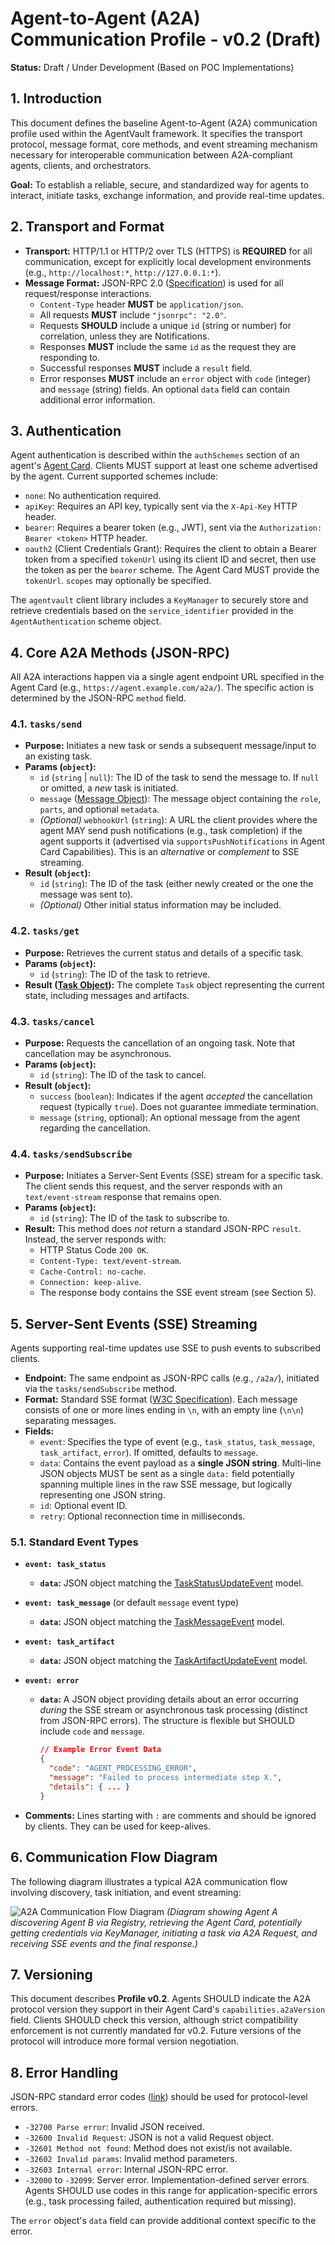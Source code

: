 # Agent-to-Agent (A2A) Communication Profile - v0.2 (Draft)

**Status:** Draft / Under Development (Based on POC Implementations)

## 1. Introduction

This document defines the baseline Agent-to-Agent (A2A) communication profile used within the AgentVault framework. It specifies the transport protocol, message format, core methods, and event streaming mechanism necessary for interoperable communication between A2A-compliant agents, clients, and orchestrators.

**Goal:** To establish a reliable, secure, and standardized way for agents to interact, initiate tasks, exchange information, and provide real-time updates.

## 2. Transport and Format

*   **Transport:** HTTP/1.1 or HTTP/2 over TLS (HTTPS) is **REQUIRED** for all communication, except for explicitly local development environments (e.g., `http://localhost:*`, `http://127.0.0.1:*`).
*   **Message Format:** JSON-RPC 2.0 ([Specification](https://www.jsonrpc.org/specification)) is used for all request/response interactions.
    *   `Content-Type` header **MUST** be `application/json`.
    *   All requests **MUST** include `"jsonrpc": "2.0"`.
    *   Requests **SHOULD** include a unique `id` (string or number) for correlation, unless they are Notifications.
    *   Responses **MUST** include the same `id` as the request they are responding to.
    *   Successful responses **MUST** include a `result` field.
    *   Error responses **MUST** include an `error` object with `code` (integer) and `message` (string) fields. An optional `data` field can contain additional error information.

## 3. Authentication

Agent authentication is described within the `authSchemes` section of an agent's [Agent Card](./concepts.md#agent-card). Clients MUST support at least one scheme advertised by the agent. Current supported schemes include:

*   `none`: No authentication required.
*   `apiKey`: Requires an API key, typically sent via the `X-Api-Key` HTTP header.
*   `bearer`: Requires a bearer token (e.g., JWT), sent via the `Authorization: Bearer <token>` HTTP header.
*   `oauth2` (Client Credentials Grant): Requires the client to obtain a Bearer token from a specified `tokenUrl` using its client ID and secret, then use the token as per the `bearer` scheme. The Agent Card MUST provide the `tokenUrl`. `scopes` may optionally be specified.

The `agentvault` client library includes a `KeyManager` to securely store and retrieve credentials based on the `service_identifier` provided in the `AgentAuthentication` scheme object.

## 4. Core A2A Methods (JSON-RPC)

All A2A interactions happen via a single agent endpoint URL specified in the Agent Card (e.g., `https://agent.example.com/a2a/`). The specific action is determined by the JSON-RPC `method` field.

### 4.1. `tasks/send`

*   **Purpose:** Initiates a new task or sends a subsequent message/input to an existing task.
*   **Params (`object`):**
    *   `id` (`string` | `null`): The ID of the task to send the message to. If `null` or omitted, a *new* task is initiated.
    *   `message` ([Message Object](./models/a2a_protocol.md#message)): The message object containing the `role`, `parts`, and optional `metadata`.
    *   *(Optional)* `webhookUrl` (`string`): A URL the client provides where the agent MAY send push notifications (e.g., task completion) if the agent supports it (advertised via `supportsPushNotifications` in Agent Card Capabilities). This is an *alternative* or *complement* to SSE streaming.
*   **Result (`object`):**
    *   `id` (`string`): The ID of the task (either newly created or the one the message was sent to).
    *   *(Optional)* Other initial status information may be included.

### 4.2. `tasks/get`

*   **Purpose:** Retrieves the current status and details of a specific task.
*   **Params (`object`):**
    *   `id` (`string`): The ID of the task to retrieve.
*   **Result ([Task Object](./models/a2a_protocol.md#task)):** The complete `Task` object representing the current state, including messages and artifacts.

### 4.3. `tasks/cancel`

*   **Purpose:** Requests the cancellation of an ongoing task. Note that cancellation may be asynchronous.
*   **Params (`object`):**
    *   `id` (`string`): The ID of the task to cancel.
*   **Result (`object`):**
    *   `success` (`boolean`): Indicates if the agent *accepted* the cancellation request (typically `true`). Does not guarantee immediate termination.
    *   `message` (`string`, optional): An optional message from the agent regarding the cancellation.

### 4.4. `tasks/sendSubscribe`

*   **Purpose:** Initiates a Server-Sent Events (SSE) stream for a specific task. The client sends this request, and the server responds with an `text/event-stream` response that remains open.
*   **Params (`object`):**
    *   `id` (`string`): The ID of the task to subscribe to.
*   **Result:** This method does *not* return a standard JSON-RPC `result`. Instead, the server responds with:
    *   HTTP Status Code `200 OK`.
    *   `Content-Type: text/event-stream`.
    *   `Cache-Control: no-cache`.
    *   `Connection: keep-alive`.
    *   The response body contains the SSE event stream (see Section 5).

## 5. Server-Sent Events (SSE) Streaming

Agents supporting real-time updates use SSE to push events to subscribed clients.

*   **Endpoint:** The same endpoint as JSON-RPC calls (e.g., `/a2a/`), initiated via the `tasks/sendSubscribe` method.
*   **Format:** Standard SSE format ([W3C Specification](https://html.spec.whatwg.org/multipage/server-sent-events.html#server-sent-events)). Each message consists of one or more lines ending in `\n`, with an empty line (`\n\n`) separating messages.
*   **Fields:**
    *   `event`: Specifies the type of event (e.g., `task_status`, `task_message`, `task_artifact`, `error`). If omitted, defaults to `message`.
    *   `data`: Contains the event payload as a **single JSON string**. Multi-line JSON objects MUST be sent as a single `data:` field potentially spanning multiple lines in the raw SSE message, but logically representing one JSON string.
    *   `id`: Optional event ID.
    *   `retry`: Optional reconnection time in milliseconds.

### 5.1. Standard Event Types

*   **`event: task_status`**
    *   **`data`:** JSON object matching the [TaskStatusUpdateEvent](./models/a2a_protocol.md#taskstatusupdateevent) model.
*   **`event: task_message`** (or default `message` event type)
    *   **`data`:** JSON object matching the [TaskMessageEvent](./models/a2a_protocol.md#taskmessageevent) model.
*   **`event: task_artifact`**
    *   **`data`:** JSON object matching the [TaskArtifactUpdateEvent](./models/a2a_protocol.md#taskartifactupdateevent) model.
*   **`event: error`**
    *   **`data`:** A JSON object providing details about an error occurring *during* the SSE stream or asynchronous task processing (distinct from JSON-RPC errors). The structure is flexible but SHOULD include `code` and `message`.
        ```json
        // Example Error Event Data
        {
          "code": "AGENT_PROCESSING_ERROR",
          "message": "Failed to process intermediate step X.",
          "details": { ... }
        }
        ```

*   **Comments:** Lines starting with `:` are comments and should be ignored by clients. They can be used for keep-alives.

## 6. Communication Flow Diagram

The following diagram illustrates a typical A2A communication flow involving discovery, task initiation, and event streaming:

![A2A Communication Flow Diagram](../assets/images/a2acommunicationflow.png)
*(Diagram showing Agent A discovering Agent B via Registry, retrieving the Agent Card, potentially getting credentials via KeyManager, initiating a task via A2A Request, and receiving SSE events and the final response.)*

## 7. Versioning

This document describes **Profile v0.2**. Agents SHOULD indicate the A2A protocol version they support in their Agent Card's `capabilities.a2aVersion` field. Clients SHOULD check this version, although strict compatibility enforcement is not currently mandated for v0.2. Future versions of the protocol will introduce more formal version negotiation.

## 8. Error Handling

JSON-RPC standard error codes ([link](https://www.jsonrpc.org/specification#error_object)) should be used for protocol-level errors.

*   `-32700 Parse error`: Invalid JSON received.
*   `-32600 Invalid Request`: JSON is not a valid Request object.
*   `-32601 Method not found`: Method does not exist/is not available.
*   `-32602 Invalid params`: Invalid method parameters.
*   `-32603 Internal error`: Internal JSON-RPC error.
*   `-32000` to `-32099`: Server error. Implementation-defined server errors. Agents SHOULD use codes in this range for application-specific errors (e.g., task processing failed, authentication required but missing).

The `error` object's `data` field can provide additional context specific to the error.
